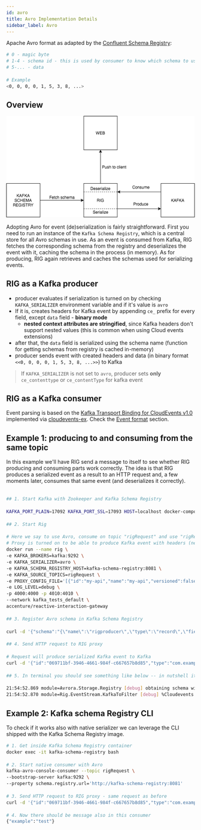 ```yaml
---
id: avro
title: Avro Implementation Details
sidebar_label: Avro
---
```


Apache Avro format as adapted by the [Confluent Schema Registry](https://docs.confluent.io/current/schema-registry/docs/serializer-formatter.html#wire-format):

```bash
# 0 - magic byte
# 1-4 - schema id - this is used by consumer to know which schema to use for deserialization
# 5-... - data

# Example
<0, 0, 0, 0, 1, 5, 3, 8, ...>
```

## Overview

![event-serialization-avro](assets/event-serialization-avro.png)

Adopting Avro for event (de)serialization is fairly straightforward. First you need to run an instance of the `Kafka Schema Registry`, which is a central store for all Avro schemas in use. As an event is consumed from Kafka, RIG fetches the corresponding schema from the registry and deserializes the event with it, caching the schema in the process (in memory). As for producing, RIG again retrieves and caches the schemas used for serializing events.

## RIG as a Kafka producer

- producer evaluates if serialization is turned on by checking `KAFKA_SERIALIZER` environment variable and if it's value is `avro`
- If it is, creates headers for Kafka event by appending `ce_` prefix for every field, except `data` field - **binary mode**
  - **nested context attributes are stringified**, since Kafka headers don't support nested values (this is common when using Cloud events extensions)
- after that, the `data` field is serialized using the schema name (function for getting schemas from registry is cached in-memory)
- producer sends event with created headers and data (in binary format `<<0, 0, 0, 0, 1, 5, 3, 8, ...>>`) to Kafka

> If `KAFKA_SERIALIZER` is not set to `avro`, producer sets **only** `ce_contenttype` or `ce_contentType` for kafka event

## RIG as a Kafka consumer

Event parsing is based on the [Kafka Transport Binding for CloudEvents v1.0](https://github.com/cloudevents/spec/blob/v1.0/kafka-protocol-binding.md) implemented via [cloudevents-ex](https://github.com/kevinbader/cloudevents-ex). Check the [Event format](./event-format.md#kafka-transport-binding) section.

## Example 1: producing to and consuming from the same topic

In this example we'll have RIG send a message to itself to see whether RIG producing and consuming parts work correctly. The idea is that RIG produces a serialized event as a result to an HTTP request and, a few moments later, consumes that same event (and deserializes it correctly).

```bash

## 1. Start Kafka with Zookeeper and Kafka Schema Registry

KAFKA_PORT_PLAIN=17092 KAFKA_PORT_SSL=17093 HOST=localhost docker-compose -f integration_tests/kafka_tests/docker-compose.yml up -d

## 2. Start Rig

# Here we say to use Avro, consume on topic "rigRequest" and use "rigRequest-value" schema from Kafka Schema Registry
# Proxy is turned on to be able to produce Kafka event with headers (needed for cloud events)
docker run --name rig \
-e KAFKA_BROKERS=kafka:9292 \
-e KAFKA_SERIALIZER=avro \
-e KAFKA_SCHEMA_REGISTRY_HOST=kafka-schema-registry:8081 \
-e KAFKA_SOURCE_TOPICS=rigRequest \
-e PROXY_CONFIG_FILE='[{"id":"my-api","name":"my-api","versioned":false,"version_data":{"default":{"endpoints":[{"id":"post-myapi-publish-async","path":"/myapi/publish-async","method":"POST","target":"kafka","topic":"rigRequest","schema":"rigRequest-value"}]}},"proxy":{"use_env":true,"target_url":"KAFKA_HOST","port":9092}}]' \
-e LOG_LEVEL=debug \
-p 4000:4000 -p 4010:4010 \
--network kafka_tests_default \
accenture/reactive-interaction-gateway

## 3. Register Avro schema in Kafka Schema Registry

curl -d '{"schema":"{\"name\":\"rigproducer\",\"type\":\"record\",\"fields\":[{\"name\":\"example\",\"type\":\"string\"}]}"}' -H "Content-Type: application/vnd.schemaregistry.v1+json" -X POST http://localhost:8081/subjects/rigRequest-value/versions

## 4. Send HTTP request to RIG proxy

# Request will produce serialized Kafka event to Kafka
curl -d '{"id":"069711bf-3946-4661-984f-c667657b8d85","type":"com.example","time":"2018-04-05T17:31:00Z","specversion":"0.2","source":"\/cli","contenttype":"avro\/binary","data":{"example":"test"}}' -H "Content-Type: application/json" -X POST http://localhost:4000/myapi/publish-async

## 5. In terminal you should see something like below -- in nutshell it means event was successfully consumed, deserialized and forwarded to UI client

21:54:52.869 module=Avrora.Storage.Registry [debug] obtaining schema with global id `1`
21:54:52.870 module=Rig.EventStream.KafkaToFilter [debug] %Cloudevents.Format.V_0_2.Event{contenttype: "avro/binary", data: %{"example" => "test"}, extensions: %{"rig" => %{"correlation" => "Ve1d-XF0Qi46lwh47X5IqI7m_FCIqCLsqyV0KTCxg28Hnd7ytczBe1cASZYPxA7GNFCZ4AzDC0QX1w0=", "headers" => [["accept", "*/*"], ["content-length", "221"], ["content-type", "application/json"], ["host", "localhost:4000"], ["user-agent", "curl/7.54.0"]], "host" => "localhost", "method" => "POST", "path" => "/myapi/publish-async", "port" => 4000, "query" => "", "remoteip" => "172.28.0.1", "scheme" => "http"}}, id: "069711bf-3946-4661-984f-c667657b8d85", schemaurl: nil, source: "/cli", specversion: "0.2", time: "2018-04-05T17:31:00Z", type: "com.example"}
```

## Example 2: Kafka schema Registry CLI

To check if it works also with native serializer we can leverage the CLI shipped with the Kafka Schema Registry image.

``` bash
# 1. Get inside Kafka Schema Registry container
docker exec -it kafka-schema-registry bash

# 2. Start native consumer with Avro
kafka-avro-console-consumer --topic rigRequest \
--bootstrap-server kafka:9292 \
--property schema.registry.url='http://kafka-schema-registry:8081'

# 3. Send HTTP request to RIG proxy - same request as before
curl -d '{"id":"069711bf-3946-4661-984f-c667657b8d85","type":"com.example","time":"2018-04-05T17:31:00Z","specversion":"0.2","source":"\/cli","contenttype":"avro\/binary","data":{"example":"test"}}' -H "Content-Type: application/json" -X POST http://localhost:4000/myapi/publish-async

# 4. Now there should be message also in this consumer
{"example":"test"}
```
